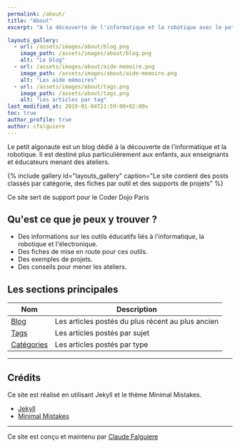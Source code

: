 ```yaml
---
permalink: /about/
title: "About"
excerpt: "A la découverte de l'informatique et la robotique avec le petit algonaute."

layouts_gallery:
  - url: /assets/images/about/blog.png
    image_path: /assets/images/about/blog.png
    alt: "Le blog"
  - url: /assets/images/about/aide-memoire.png
    image_path: /assets/images/about/aide-memoire.png
    alt: "Les aide mémoires"
  - url: /assets/images/about/tags.png
    image_path: /assets/about/tags.png
    alt: "Les articles par tag"
last_modified_at: 2019-01-04T21:59:00+02:00s
toc: true
author_profile: true
author: cfalguiere
---
```


Le petit algonaute est un blog dédié à la découverte de l'informatique et la robotique. Il est destiné plus particulièrement aux enfants, aux enseignants et éducateurs menant des ateliers.

{% include gallery id="layouts_gallery" caption="Le site contient des posts classés par catégorie, des fiches par outil et des supports de projets" %}

Ce site sert de support pour le Coder Dojo Paris

## Qu'est ce que je peux y trouver ?

- Des informations sur les outils éducatifs liés à l'informatique, la robotique et l'électronique.
- Des fiches de mise en route pour ces outils.
- Des exemples de projets.
- Des conseils pour mener les ateliers.

## Les sections principales

| Nom                                        | Description                                           |
| ------------------------------------------- | ----------------------------------------------------- |
| [Blog](/blog/) | Les articles postés du plus récent au plus ancien |
| [Tags](/tags/) | Les articles postés par sujet |
| [Catégories](/categories/) | Les articles postés par type |

---

## Crédits

Ce site est réalisé en utilisant Jekyll et le thème Minimal Mistakes.


- [Jekyll](https://jekyllrb.com/)
- [Minimal Mistakes](https://mmistakes.github.io/minimal-mistake)


---

Ce site est conçu et maintenu par [Claude Falguiere](https://cfalguiere.github.io/)
